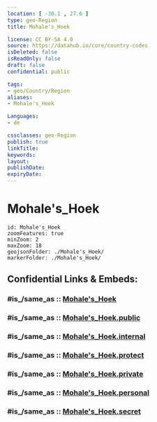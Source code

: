 ```yaml
---
location: [ -30.1 , 27.6 ] 
type: geo-Region
title: Mohale's_Hoek

license: CC BY-SA 4.0
source: https://datahub.io/core/country-codes
isDeleted: false
isReadOnly: false
draft: false
confidential: public

tags:
- geo/Country/Region
aliases:
- Mohale's_Hoek

Languages:
- de

cssclasses: geo-Region
publish: true
linkTitle: 
keywords: 
layout: 
publishDate: 
expiryDate: 
---
```


# Mohale's_Hoek

```leaflet
id: Mohale's_Hoek
zoomFeatures: true 
minZoom: 2 
maxZoom: 18
geojsonFolder: ./Mohale's_Hoek/
markerFolder: ./Mohale's_Hoek/
```


## Confidential Links & Embeds: 

### #is_/same_as :: [Mohale's_Hoek](/_Standards/Earth/Continent/Africa/Africa~South/Lesotho/Districts~Lesotho/Mohale's_Hoek.md) 

### #is_/same_as :: [Mohale's_Hoek.public](/_public/Earth/Continent/Africa/Africa~South/Lesotho/Districts~Lesotho/Mohale's_Hoek.public.md) 

### #is_/same_as :: [Mohale's_Hoek.internal](/_internal/Earth/Continent/Africa/Africa~South/Lesotho/Districts~Lesotho/Mohale's_Hoek.internal.md) 

### #is_/same_as :: [Mohale's_Hoek.protect](/_protect/Earth/Continent/Africa/Africa~South/Lesotho/Districts~Lesotho/Mohale's_Hoek.protect.md) 

### #is_/same_as :: [Mohale's_Hoek.private](/_private/Earth/Continent/Africa/Africa~South/Lesotho/Districts~Lesotho/Mohale's_Hoek.private.md) 

### #is_/same_as :: [Mohale's_Hoek.personal](/_personal/Earth/Continent/Africa/Africa~South/Lesotho/Districts~Lesotho/Mohale's_Hoek.personal.md) 

### #is_/same_as :: [Mohale's_Hoek.secret](/_secret/Earth/Continent/Africa/Africa~South/Lesotho/Districts~Lesotho/Mohale's_Hoek.secret.md)

